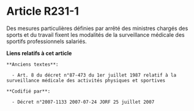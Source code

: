 # Article R231-1

Des mesures particulières définies par arrêté des ministres chargés des sports et du travail fixent les modalités de la
surveillance médicale des sportifs professionnels salariés.

**Liens relatifs à cet article**

	**Anciens textes**:

	  - Art. 8 du décret n°87-473 du 1er juillet 1987 relatif à la surveillance médicale des activités physiques et sportives

	**Codifié par**:

	  - Décret n°2007-1133 2007-07-24 JORF 25 juillet 2007
